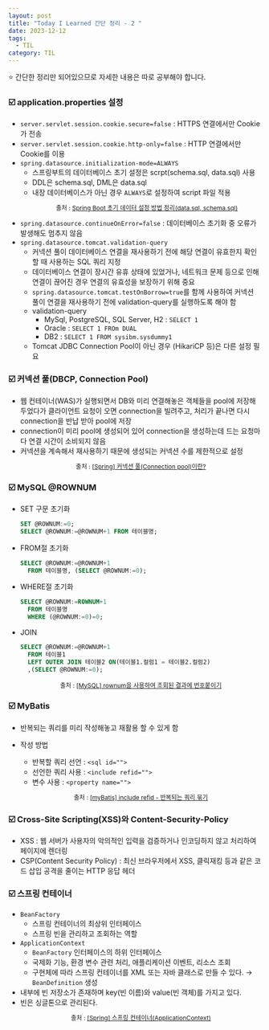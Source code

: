 ```yaml
---
layout: post
title: "Today I Learned 간단 정리 - 2 "
date: 2023-12-12
tags:
  - TIL
category: TIL
---
```


<style>
b {
    color: #F8A4AE;
}
</style>

⭐ 간단한 정리만 되어있으므로 자세한 내용은 따로 공부해야 합니다.

### ☑️ application.properties 설정
- `server.servlet.session.cookie.secure=false` : HTTPS 연결에서만 Cookie가 전송
- `server.servlet.session.cookie.http-only=false` : HTTP 연결에서만 Cookie를 이용
- `spring.datasource.initialization-mode=ALWAYS`
  - 스프링부트의 데이터베이스 초기 설정은 scrpt(schema.sql, data.sql) 사용
  - DDL은 schema.sql, DML은 data.sql
  - 내장 데이터베이스가 아닌 경우 `ALWAYS`로 설정하여 script 파일 적용
    <p style="font-size:12px; text-align:center">출처 : <a href="https://wildeveloperetrain.tistory.com/228">Spring Boot 초기 데이터 설정 방법 정리(data.sql, schema.sql)</a></p>
- `spring.datasource.continueOnError=false` : 데이터베이스 초기화 중 오류가 발생해도 멈추지 않음
- `spring.datasource.tomcat.validation-query`
  - 커넥션 풀이 데이터베이스 연결을 재사용하기 전에 해당 연결이 유효한지 확인할 때 사용하는 SQL 쿼리 지정
  - 데이터베이스 연결이 장시간 유휴 상태에 있었거나, 네트워크 문제 등으로 인해 연결이 끊어진 경우 연결의 유효성을 보장하기 위해 중요
  - `spring.datasource.tomcat.testOnBorrow=true`를 함께 사용하여 커넥션 풀이 연결을 재사용하기 전에 validation-query를 실행하도록 해야 함
  - validation-query
    - MySql, PostgreSQL, SQL Server, H2 : `SELECT 1`
    - Oracle : `SELECT 1 FROm DUAL`
    - DB2 : `SELECT 1 FROM sysibm.sysdummy1`
  - Tomcat JDBC Connection Pool이 아닌 경우 (HikariCP 등)은 다른 설정 필요

### ☑️ 커넥션 풀(DBCP, Connection Pool)
- 웹 컨테이너(WAS)가 실행되면서 DB와 미리 연결해놓은 객체들을 pool에 저장해두었다가 클라이언트 요청이 오면 connection을 빌려주고, 처리가 끝나면 다시 connection을 반납 받아 pool에 저장
- connection이 미리 pool에 생성되어 있어 connection을 생성하는데 드는 요청마다 연결 시간이 소비되지 않음
- 커넥션을 계속해서 재사용하기 때문에 생성되는 커넥션 수를 제한적으로 설정
  <p style="font-size:12px; text-align:center">출처 : <a href="https://linked2ev.github.io/spring/2019/08/14/Spring-3-%EC%BB%A4%EB%84%A5%EC%85%98-%ED%92%80%EC%9D%B4%EB%9E%80/">[Spring] 커넥션 풀(Connection pool)이란?</a></p>

### ☑️ MySQL @ROWNUM
- SET 구문 초기화
  ```SQL
  SET @ROWNUM:=0;
  SELECT @ROWNUM:=@ROWNUM+1 FROM 테이블명;
  ```

- FROM절 초기화
  ```SQL
  SELECT @ROWNUM:=@ROWNUM+1
    FROM 테이블명, (SELECT @ROWNUM:=0);
  ```

- WHERE절 초기화
  ```SQL
  SELECT @ROWNUM:=ROWNUM+1
    FROM 테이블명
    WHERE (@ROWNUM:=0)=0;
  ```

- JOIN
  ```SQL
  SELECT @ROWNUM:=@ROWNUM+1
    FROM 테이블1
    LEFT OUTER JOIN 테이블2 ON(테이블1.컬럼1 = 테이블2.컬럼2)
    ,(SELECT @ROWNUM:=0);
  ```

  <p style="font-size:12px; text-align:center">출처 : <a href="https://sukkyu.tistory.com/67">[MySQL] rownum을 사용하여 조회된 결과에 번호붙이기</a></p>

### ☑️ MyBatis <include refid="">
- 반복되는 쿼리를 미리 작성해놓고 재활용 할 수 있게 함
- 작성 방법
  - 반복할 쿼리 선언 : `<sql id="">`
  - 선언한 쿼리 사용 : `<include refid="">`
  - 변수 사용 : `<property name="">`

  <p style="font-size:12px; text-align:center">출처 : <a href="https://k9e4h.tistory.com/259">[myBatis] include refid - 반복되는 쿼리 묶기</a></p>

### ☑️ Cross-Site Scripting(XSS)와 Content-Security-Policy
- XSS : 웹 서버가 사용자의 악의적인 입력을 검증하거나 인코딩하지 않고 처리하여 페이지에 렌더링
- CSP(Content Security Policy) : 최신 브라우저에서 XSS, 클릭재킹 등과 같은 코드 삽입 공격을 줄이는 HTTP 응답 헤더

### ☑️ 스프링 컨테이너
- `BeanFactory`
  - 스프링 컨테이너의 최상위 인터페이스
  - 스프링 빈을 관리하고 조회하는 역할
- `ApplicationContext`
  - `BeanFactory` 인터페이스의 하위 인터페이스
  - 국제화 기능, 환경 변수 관련 처리, 애플리케이션 이벤트, 리소스 조회
  - 구현체에 따라 스프링 컨테이너를 XML 또는 자바 클래스로 만들 수 있다. → `BeanDefinition` 생성
- 내부에 빈 저장소가 존재하며 key(빈 이름)와 value(빈 객체)를 가지고 있다.
- 빈은 싱글톤으로 관리된다.
  <p style="font-size:12px; text-align:center">출처 : <a href="https://velog.io/@max9106/Spring-ApplicationContext">[Spring] 스프링 컨테이너(ApplicationContext)</a></p>